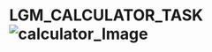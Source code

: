 # LGM_CALCULATOR_TASK![calculator_Image](https://user-images.githubusercontent.com/86160761/198842251-4abea9f2-f7b9-4ffb-8416-efa1ffbdd5b4.png)
